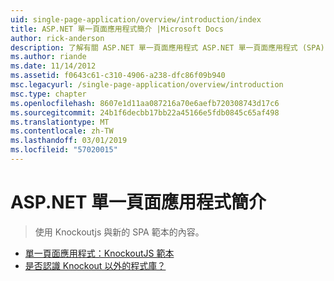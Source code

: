 ```yaml
---
uid: single-page-application/overview/introduction/index
title: ASP.NET 單一頁面應用程式簡介 |Microsoft Docs
author: rick-anderson
description: 了解有關 ASP.NET 單一頁面應用程式 ASP.NET 單一頁面應用程式 (SPA) 可協助您建置應用程式包含大量的用戶端 interacti...
ms.author: riande
ms.date: 11/14/2012
ms.assetid: f0643c61-c310-4906-a238-dfc86f09b940
msc.legacyurl: /single-page-application/overview/introduction
msc.type: chapter
ms.openlocfilehash: 8607e1d11aa087216a70e6aefb720308743d17c6
ms.sourcegitcommit: 24b1f6decbb17bb22a45166e5fdb0845c65af498
ms.translationtype: MT
ms.contentlocale: zh-TW
ms.lasthandoff: 03/01/2019
ms.locfileid: "57020015"
---
```

<a name="introduction-to-aspnet-single-page-application"></a>ASP.NET 單一頁面應用程式簡介
====================
> 使用 Knockoutjs 與新的 SPA 範本的內容。


- [單一頁面應用程式：KnockoutJS 範本](knockoutjs-template.md)
- [是否認識 Knockout 以外的程式庫？](other-libraries.md)
